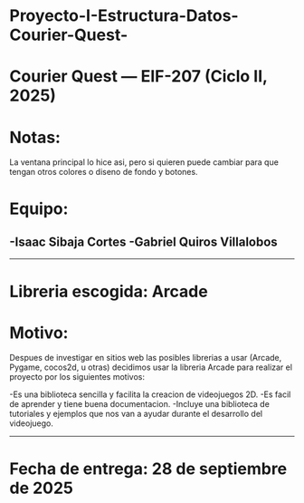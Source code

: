 # Proyecto-I-Estructura-Datos-Courier-Quest-
# Courier Quest — EIF-207 (Ciclo II, 2025)



# Notas:

La ventana principal lo hice asi, pero si quieren 
puede cambiar para que tengan otros colores o diseno de fondo y botones.













# Equipo:

-Isaac Sibaja Cortes
-Gabriel Quiros Villalobos
-

______________________________________
# Libreria escogida: Arcade

# Motivo:  
Despues de investigar en sitios web las posibles 
librerias a usar (Arcade, Pygame, cocos2d, u otras) 
decidimos usar la libreria Arcade para 
realizar el proyecto por los siguientes motivos:

-Es una biblioteca sencilla y facilita la creacion
de videojuegos 2D.
-Es facil de aprender y tiene buena documentacion.
-Incluye una biblioteca de tutoriales y ejemplos
que nos van a ayudar durante el desarrollo del videojuego. 
_______________________________________


# Fecha de entrega: 28 de septiembre de 2025
